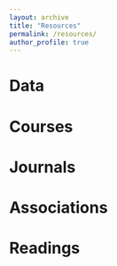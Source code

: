 ```yaml
---
layout: archive
title: "Resources"
permalink: /resources/
author_profile: true
---
```


Data
======


Courses
======


Journals 
======


Associations  
======


Readings  
======
